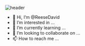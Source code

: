 ![header](https://capsule-render.vercel.app/api?text=Let's%20Build!🛠️&animation=fadeIn&type=waving&color=gradient&height=200&textBg=true&fontSize=60%fontAlignY=45)

- 👋 Hi, I’m @ReeseDavid
- 👀 I’m interested in ...
- 🌱 I’m currently learning ...
- 💞️ I’m looking to collaborate on ...
- 📫 How to reach me ...


<!---
ReeseDavid/ReeseDavid is a ✨ special ✨ repository because its `README.md` (this file) appears on your GitHub profile.
You can click the Preview link to take a look at your changes.
--->
